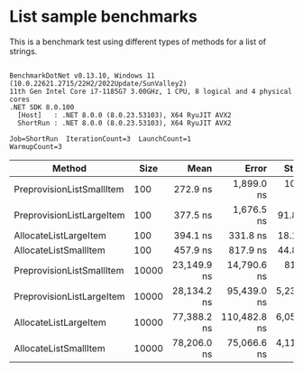 # List sample benchmarks

This is a benchmark test using different types of methods for a list of strings.

```

BenchmarkDotNet v0.13.10, Windows 11 (10.0.22621.2715/22H2/2022Update/SunValley2)
11th Gen Intel Core i7-1185G7 3.00GHz, 1 CPU, 8 logical and 4 physical cores
.NET SDK 8.0.100
  [Host]   : .NET 8.0.0 (8.0.23.53103), X64 RyuJIT AVX2
  ShortRun : .NET 8.0.0 (8.0.23.53103), X64 RyuJIT AVX2

Job=ShortRun  IterationCount=3  LaunchCount=1  
WarmupCount=3  

```
| Method                    | Size  | Mean        | Error        | StdDev      | StdErr      | Min         | Max         | Op/s        | Gen0    | Gen1    | Gen2    | Allocated |
|-------------------------- |------ |------------:|-------------:|------------:|------------:|------------:|------------:|------------:|--------:|--------:|--------:|----------:|
| PreprovisionListSmallItem | 100   |    272.9 ns |   1,899.0 ns |   104.09 ns |    60.10 ns |    202.6 ns |    392.4 ns | 3,664,962.7 |  0.1364 |  0.0002 |       - |     856 B |
| PreprovisionListLargeItem | 100   |    377.5 ns |   1,676.5 ns |    91.89 ns |    53.05 ns |    274.9 ns |    452.3 ns | 2,649,314.2 |  0.1364 |       - |       - |     856 B |
| AllocateListLargeItem     | 100   |    394.1 ns |     331.8 ns |    18.19 ns |    10.50 ns |    378.8 ns |    414.2 ns | 2,537,519.6 |  0.3490 |  0.0014 |       - |    2192 B |
| AllocateListSmallItem     | 100   |    457.9 ns |     817.9 ns |    44.83 ns |    25.88 ns |    412.4 ns |    502.1 ns | 2,183,665.6 |  0.3490 |  0.0014 |       - |    2192 B |
| PreprovisionListSmallItem | 10000 | 23,149.9 ns |  14,790.6 ns |   810.72 ns |   468.07 ns | 22,219.9 ns | 23,707.3 ns |    43,196.7 | 12.6343 |  2.5024 |       - |   80056 B |
| PreprovisionListLargeItem | 10000 | 28,134.2 ns |  95,439.0 ns | 5,231.33 ns | 3,020.31 ns | 22,109.2 ns | 31,522.4 ns |    35,543.9 | 12.6343 |  2.5024 |       - |   80056 B |
| AllocateListLargeItem     | 10000 | 77,388.2 ns | 110,482.8 ns | 6,055.94 ns | 3,496.40 ns | 70,418.2 ns | 81,361.8 ns |    12,921.9 | 41.6260 | 41.6260 | 41.6260 |  262470 B |
| AllocateListSmallItem     | 10000 | 78,206.0 ns |  75,066.6 ns | 4,114.65 ns | 2,375.60 ns | 74,020.5 ns | 82,245.9 ns |    12,786.7 | 41.6260 | 41.6260 | 41.6260 |  262470 B |
